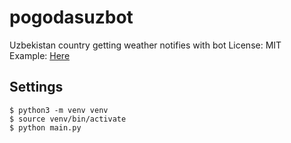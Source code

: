 # pogodasuzbot

Uzbekistan country getting weather notifies with bot
License: MIT <br/>
Example: [Here](https://t.me/Pogodasuzbot)
## Settings

    $ python3 -m venv venv
    $ source venv/bin/activate
    $ python main.py
